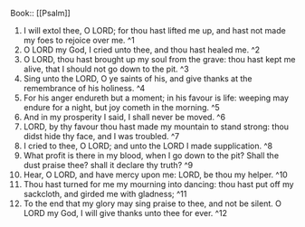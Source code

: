  Book:: [[Psalm]]
 1. I will extol thee, O LORD; for thou hast lifted me up, and hast not made my foes to rejoice over me. ^1
 2. O LORD my God, I cried unto thee, and thou hast healed me. ^2
 3. O LORD, thou hast brought up my soul from the grave: thou hast kept me alive, that I should not go down to the pit. ^3
 4. Sing unto the LORD, O ye saints of his, and give thanks at the remembrance of his holiness. ^4
 5. For his anger endureth but a moment; in his favour is life: weeping may endure for a night, but joy cometh in the morning. ^5
 6. And in my prosperity I said, I shall never be moved. ^6
 7. LORD, by thy favour thou hast made my mountain to stand strong: thou didst hide thy face, and I was troubled. ^7
 8. I cried to thee, O LORD; and unto the LORD I made supplication. ^8
 9. What profit is there in my blood, when I go down to the pit? Shall the dust praise thee? shall it declare thy truth? ^9
 10. Hear, O LORD, and have mercy upon me: LORD, be thou my helper. ^10
 11. Thou hast turned for me my mourning into dancing: thou hast put off my sackcloth, and girded me with gladness; ^11
 12. To the end that my glory may sing praise to thee, and not be silent. O LORD my God, I will give thanks unto thee for ever. ^12
